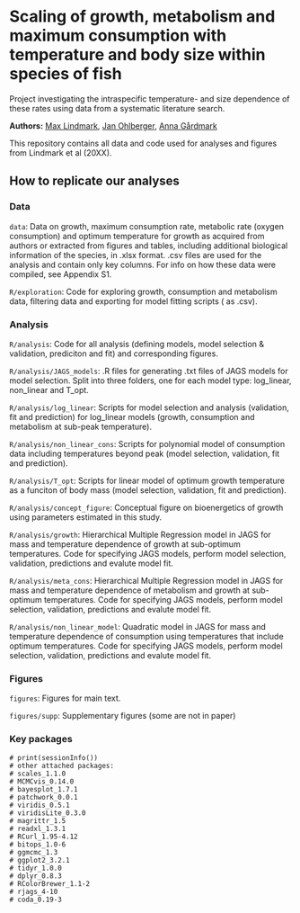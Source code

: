 # Scaling of growth, metabolism and maximum consumption with temperature and body size within species of fish
Project investigating the intraspecific temperature- and size dependence of these rates using data from a systematic literature search.

**Authors:** [Max Lindmark](https://maxlindmark.netlify.app/), [Jan Ohlberger](http://janohlberger.com/Homepage/), [Anna Gårdmark](https://internt.slu.se/en/cv-originals/anna-gardmark/)

This repository contains all data and code used for analyses and figures from Lindmark et al (20XX). 

## How to replicate our analyses

### Data
`data`: Data on growth, maximum consumption rate, metabolic rate (oxygen consumption) and optimum temperature for growth as acquired from authors or extracted from figures and tables, including additional biological information of the species, in .xlsx format. .csv files are used for the analysis and contain only key columns. For info on how these data were compiled, see Appendix S1.

`R/exploration`: Code for exploring growth, consumption and metabolism data, filtering data and exporting for model fitting scripts ( as .csv).

### Analysis
`R/analysis`: Code for all analysis (defining models, model selection & validation, prediciton and fit) and corresponding figures.

`R/analysis/JAGS_models`: .R files for generating .txt files of JAGS models for model selection. Split into three folders, one for each model type: log_linear, non_linear and T_opt.

`R/analysis/log_linear`: Scripts for model selection and analysis (validation, fit and prediction) for log_linear models (growth, consumption and metabolism at sub-peak temperature).

`R/analysis/non_linear_cons`: Scripts for polynomial model of consumption data including temperatures beyond peak (model selection, validation, fit and prediction).

`R/analysis/T_opt`: Scripts for linear model of optimum growth temperature as a funciton of body mass (model selection, validation, fit and prediction).

`R/analysis/concept_figure`: Conceptual figure on bioenergetics of growth using parameters estimated in this study.

`R/analysis/growth`: Hierarchical Multiple Regression model in JAGS for mass and temperature dependence of growth at sub-optimum temperatures. Code for specifying JAGS models, perform model selection, validation, predictions and evalute model fit.

`R/analysis/meta_cons`: Hierarchical Multiple Regression model in JAGS for mass and temperature dependence of metabolism and growth at sub-optimum temperatures. Code for specifying JAGS models, perform model selection, validation, predictions and evalute model fit.

`R/analysis/non_linear_model`: Quadratic model in JAGS for mass and temperature dependence of consumption using temperatures that include optimum temperatures. Code for specifying JAGS models, perform model selection, validation, predictions and evalute model fit.

### Figures
`figures`: Figures for main text.

`figures/supp`: Supplementary figures (some are not in paper)


### Key packages
```{r}
# print(sessionInfo())
# other attached packages:
# scales_1.1.0
# MCMCvis_0.14.0
# bayesplot_1.7.1
# patchwork_0.0.1
# viridis_0.5.1
# viridisLite_0.3.0
# magrittr_1.5
# readxl_1.3.1      
# RCurl_1.95-4.12
# bitops_1.0-6
# ggmcmc_1.3
# ggplot2_3.2.1
# tidyr_1.0.0
# dplyr_0.8.3
# RColorBrewer_1.1-2
# rjags_4-10        
# coda_0.19-3    
```
